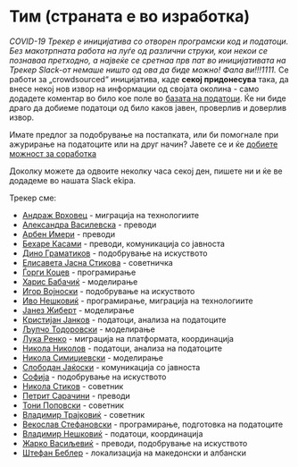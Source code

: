 # Тим (страната е во изработка)

*COVID-19 Трекер е иницијатива со отворен програмски код и податоци. Без макотрпната работа на луѓе од различни струки, кои некои се познаваа претходно, а највеќе се сретнаа прв пат во иницијативата на Трекер Slack-от немаше ништо од ова да биде можно! Фала ви!!!1111.* 
Се работи за „crowdsourced“ иницијатива, каде **секој придонесува** така, да внесе некој нов извор на информации од својата околина - само додадете коментар во било кое поле во [базата на податоци](https://docs.google.com/spreadsheets/d/1dIv9DjXFoMst4_AiMUcQZNbSJSVs1MxlIdj7fxjGhA0). Ќе ни биде драго да добиеме податоци од било каков јавен, проверлив и доверлив извор.

Имате предлог за подобрување на постапката, или би помогнале при ажурирање на податоците или на друг начин? Јавете се и ќе [добиете можност за соработка](mailto:info@treker.mk) 

Доколку можете да одвоите неколку часа секој ден, пишете ни и ќе ве додадеме во нашата Slack ekipa. 

Трекер сме:

-   [Андраж Врховец](https://github.com/overlordtm) - миграција на технологиите
-   [Александра Василевска](https://www.facebook.com/alexandra.laktinski) - преводи
-   [Арбен Имери]() - преводи
-   [Бехаре Касами](https://www.facebook.com/be.ka.319) - преводи, комуникација со јавноста
-   [Дино Граматиков]() - подобрување на искуството
-   [Елисавета Јасна Стикова]() - советничка
-   [Ѓорги Коцев]() - програмирање
-   [Харис Бабачиќ](https://www.linkedin.com/in/harisbabacic/) - моделирање
-   [Игор Војноски]() - подобрување на искуството
-   [Иво Нешковиќ](http://linkedin.com/in/ivoneskovic) - програмирање, миграција на технологиите
-   [Јанез Жиберт](https://pacs.zf.uni-lj.si/janez-zibert/) - моделирање
-   [Кристијан Јанков](https://www.linkedin.com/mwlite/in/kristijanjankov) - податоци, анализа на податоците
-   [Љупчо Тодоровски](http://kt.ijs.si/~ljupco/) - моделирање
-   [Лука Ренко](https://twitter.com/lukarenko) - миграција на платформата, координација
-   [Никола Николов](https://www.linkedin.com/in/nikolovnikola) - податоци, анализа на податоците
-   [Никола Симиџиевски](https://simidjievskin.github.io/) - моделирање
-   [Слободан Јаќоски](https://www.linkedin.com/in/slobodanjakoski/) - комуникација со јавноста
-   [Софија]() - подобрување на искуството
-   [Никола Стиков]() - советник
-   [Петрит Сарачини]() - преводи
-   [Тони Поповски](https://www.linkedin.com/in/toni-popovski-28842612/) - советник
-   [Владимир Трајковиќ](https://www.linkedin.com/in/vladimir-trajkovik-b085aa) - советник
-   [Векослав Стефановски]() - програмирање, подготовка на податоците
-   [Владимир Нешковиќ](https://www.linkedin.com/in/k35m4/) -  податоци, координација
-   [Жарко Васиљевиќ]() - преводи, подобрување на искуството
-   [Штефан Беблер](https://www.linkedin.com/in/stefanbaebler/) - локализација на македонски и албански
